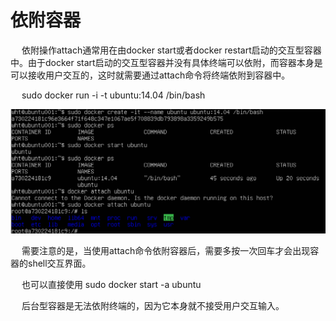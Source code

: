 <h1>依附容器</h1>

<p>&emsp; 依附操作attach通常用在由docker start或者docker restart启动的交互型容器中。由于docker start启动的交互型容器并没有具体终端可以依附，而容器本身是可以接收用户交互的，这时就需要通过attach命令将终端依附到容器中。</p>

<p>&emsp; sudo docker run -i -t ubuntu:14.04 /bin/bash</p>


<img src="./assets/15.png" />


<p>&emsp; 需要注意的是，当使用attach命令依附容器后，需要多按一次回车才会出现容器的shell交互界面。</p>

<p>&emsp; 也可以直接使用 sudo docker start -a ubuntu

<p>&emsp; 后台型容器是无法依附终端的，因为它本身就不接受用户交互输入。</p>

